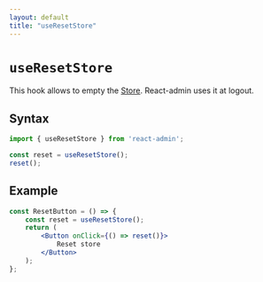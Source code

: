 ```yaml
---
layout: default
title: "useResetStore"
---
```


# `useResetStore`

This hook allows to empty the [Store](./Store.md). React-admin uses it at logout.

## Syntax

```jsx
import { useResetStore } from 'react-admin';

const reset = useResetStore();
reset();
```

## Example

```jsx
const ResetButton = () => {
    const reset = useResetStore();
    return (
        <Button onClick={() => reset()}>
            Reset store
        </Button>
    );
};
```

